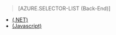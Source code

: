 ﻿> [AZURE.SELECTOR-LIST (Back-End)]
- [(.NET)](/de-de/documentation/articles/mobile-services-dotnet-backend-schedule-recurring-tasks/)
- [(Javascript)](/de-de/documentation/articles/mobile-services-schedule-recurring-tasks/)
